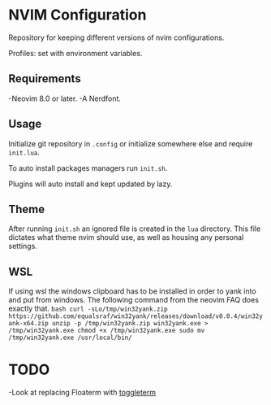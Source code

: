 # NVIM Configuration

Repository for keeping different versions of nvim configurations.

Profiles: set with environment variables.

## Requirements

-Neovim 8.0 or later.
-A Nerdfont.

## Usage

Initialize git repository in `.config` or initialize somewhere else and require
`init.lua`.

To auto install packages managers run `init.sh`.

Plugins will auto install and kept updated by lazy.

## Theme
After running `init.sh` an ignored file is created in the `lua` directory. This
file dictates what theme nvim should use, as well as housing any personal
settings.

## WSL
If using wsl the windows clipboard has to be installed in order to yank
into and put from windows. The following command from the neovim FAQ
does exactly that.
`bash
curl -sLo/tmp/win32yank.zip https://github.com/equalsraf/win32yank/releases/download/v0.0.4/win32yank-x64.zip
unzip -p /tmp/win32yank.zip win32yank.exe > /tmp/win32yank.exe
chmod +x /tmp/win32yank.exe
sudo mv /tmp/win32yank.exe /usr/local/bin/
`

# TODO
-Look at replacing Floaterm with [toggleterm](https://github.com/akinsho/toggleterm.nvim)
